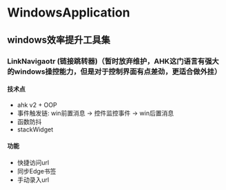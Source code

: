 # WindowsApplication
## windows效率提升工具集

### LinkNavigaotr (链接跳转器)（暂时放弃维护，AHK这门语言有强大的windows操控能力，但是对于控制界面有点差劲，更适合做外挂）
#### 技术点
- ahk v2 + OOP 
- 事件触发链: win前置消息 -> 控件监控事件 -> win后置消息
- 函数防抖
- stackWidget
#### 功能
- 快捷访问url
- 同步Edge书签
- 手动录入url

